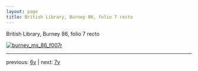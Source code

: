 ```yaml
---
layout: page
title: British Library, Burney 86, folio 7 recto
---
```


British Library, Burney 86, folio 7 recto

[![burney_ms_86_f007r](http://www.homermultitext.org/iipsrv?IIIF=/project/homer/pyramidal/deepzoom/bl/burney86imgs/v1/burney_ms_86_f007r.tif/full/800,/0/default.jpg)](http://www.homermultitext.org/ict2/?urn=urn:cite2:bl:burney86imgs.v1:burney_ms_86_f007r) 

---

previous:  [6v](../6v/) | next: [7v](../7v/)